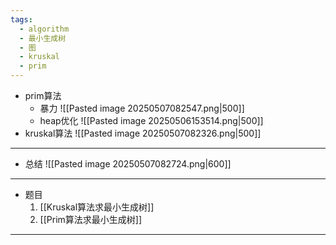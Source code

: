 ```yaml
---
tags:
  - algorithm
  - 最小生成树
  - 图
  - kruskal
  - prim
---
```

- prim算法
	- 暴力
	  ![[Pasted image 20250507082547.png|500]]
	- heap优化
	  ![[Pasted image 20250506153514.png|500]]
- kruskal算法
  ![[Pasted image 20250507082326.png|500]]
---
- 总结
  ![[Pasted image 20250507082724.png|600]]
---
- 题目
	1. [[Kruskal算法求最小生成树]]
	2. [[Prim算法求最小生成树]]
---

